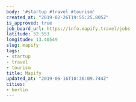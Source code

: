 ```yaml
---
body: '#startup #travel #tourism'
created_at: "2019-02-26T19:55:25.805Z"
is_approved: true
job_board_url: https://info.mapify.travel/jobs
latitude: 52.553
longitude: 13.40549
slug: mapify
tags:
- startup
- travel
- tourism
title: Mapify
updated_at: "2019-06-16T10:36:09.744Z"
cities:
- berlin
---
```

